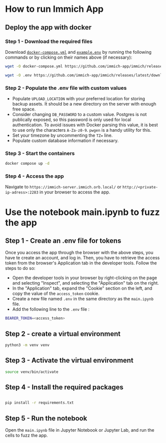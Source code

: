 # How to run Immich App

## Deploy the app with docker

### Step 1 - Download the required files

Download [`docker-compose.yml`](https://github.com/immich-app/immich/releases/latest/download/docker-compose.yml) and [`example.env`](https://github.com/immich-app/immich/releases/latest/download/example.env) by running the following commands or by clicking on their names above (if necessary):

```bash title="Get docker-compose.yml file"
wget -O docker-compose.yml https://github.com/immich-app/immich/releases/latest/download/docker-compose.yml
```

```bash title="Get .env file"
wget -O .env https://github.com/immich-app/immich/releases/latest/download/example.env
```

### Step 2 - Populate the .env file with custom values

- Populate `UPLOAD_LOCATION` with your preferred location for storing backup assets. It should be a new directory on the server with enough free space.
- Consider changing `DB_PASSWORD` to a custom value. Postgres is not publically exposed, so this password is only used for local authentication.
  To avoid issues with Docker parsing this value, it is best to use only the characters `A-Za-z0-9`. `pwgen` is a handy utility for this.
- Set your timezone by uncommenting the `TZ=` line.
- Populate custom database information if necessary.

### Step 3 - Start the containers

```bash title="Start the containers using docker compose command"
docker compose up -d
```

### Step 4 - Access the app

Navigate to `https://immich-server.immich.orb.local/` or `http://<private-ip-adress>:2283` in your browser to access the app.

# Use the notebook main.ipynb to fuzz the app

## Step 1 - Create an .env file for tokens

Once you access the app through the browser with the above steps, you have te create an account, and log in. Then, you have to retrieve the access token from the browser's Application tab in the developer tools. Follow the steps to do so:

- Open the developer tools in your browser by right-clicking on the page and selecting "Inspect", and selecting the "Application" tab on the right.
- In the "Application" tab, expand the "Cookie" section on the left, and copy the value of the `access_token` cookie.
- Create a new file named `.env` in the same directory as the `main.ipynb` file.
- Add the following line to the `.env` file :

```bash title="Add the access token to the .env file"
BEARER_TOKEN=<access_token>
```

## Step 2 - create a virtual environment

```bash title="Create a virtual environment"
python3 -m venv venv
```

## Step 3 - Activate the virtual environment

```bash title="Activate the virtual environment"
source venv/bin/activate
```

## Step 4 - Install the required packages

```bash title="Install the required packages"

pip install -r requirements.txt
```

## Step 5 - Run the notebook

Open the `main.ipynb` file in Jupyter Notebook or Jupyter Lab, and run the cells to fuzz the app.
